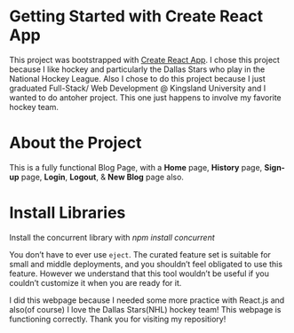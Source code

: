 # Getting Started with Create React App

This project was bootstrapped with [Create React App](https://github.com/facebook/create-react-app). I chose this project because I like hockey and particularly the Dallas Stars who play in the National Hockey League. Also I chose to do this project because I just graduated Full-Stack/ Web Development @ Kingsland University and I wanted to do antoher project. This one just happens to involve my favorite hockey team. 

# About the Project

This is a fully functional Blog Page, with a **Home** page, **History** page, **Sign-up** page, **Login**, **Logout**, & **New Blog** page also.

# Install Libraries

Install the concurrent library with *npm install concurrent*

You don’t have to ever use `eject`. The curated feature set is suitable for small and middle deployments, and you shouldn’t feel obligated to use this feature. However we understand that this tool wouldn’t be useful if you couldn’t customize it when you are ready for it.

I did this webpage because I needed some more practice with React.js and also(of course) I love the Dallas Stars(NHL) hockey team! This webpage is functioning correctly. Thank you for visiting my repositiory!
